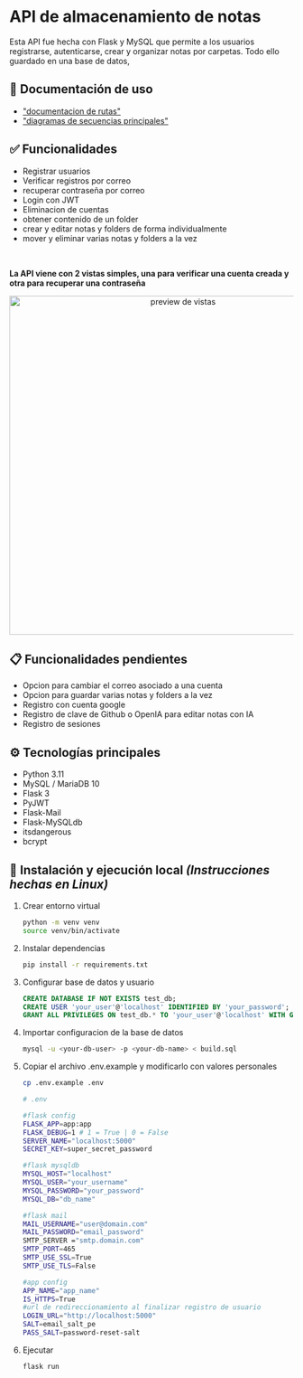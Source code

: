 # API de almacenamiento de notas

Esta API fue hecha con Flask y MySQL que permite a los usuarios registrarse, autenticarse, crear y organizar notas por carpetas. Todo ello guardado en una base de datos,

## 📘 Documentación de uso
- ["documentacion de rutas"](/doc/API_REFERENCES.md)
- ["diagramas de secuencias principales"](/doc/DIAGRAMS.md)

## ✅ Funcionalidades
- Registrar usuarios
- Verificar registros por correo
- recuperar contraseña por correo
- Login con JWT
- Eliminacion de cuentas
- obtener contenido de un folder
- crear y editar notas y folders de forma individualmente
- mover y eliminar varias notas y folders a la vez


</br>

**La API viene con 2 vistas simples, una para verificar una cuenta creada y otra para recuperar una contraseña**

<div align="center">
    <img src="./doc/preview_vistas.png" alt="preview de vistas" width="600">
</div>

## 📋 Funcionalidades pendientes
 - Opcion para cambiar el correo asociado a una cuenta
 - Opcion para guardar varias notas y folders a la vez
 - Registro con cuenta google
 - Registro de clave de Github o OpenIA para editar notas con IA
 - Registro de sesiones

## ⚙️ Tecnologías principales
- Python 3.11
- MySQL / MariaDB 10
- Flask 3
- PyJWT
- Flask-Mail
- Flask-MySQLdb
- itsdangerous
- bcrypt

## 🚀 **Instalación y ejecución local** *(Instrucciones hechas en Linux)*
1. Crear entorno virtual
    ```bash
    python -m venv venv
    source venv/bin/activate
    ```


2. Instalar dependencias
    ```bash
    pip install -r requirements.txt
    ```

3. Configurar base de datos y usuario
    ```sql
    CREATE DATABASE IF NOT EXISTS test_db;
    CREATE USER 'your_user'@'localhost' IDENTIFIED BY 'your_password';
    GRANT ALL PRIVILEGES ON test_db.* TO 'your_user'@'localhost' WITH GRANT OPTION;
    ```
4. Importar configuracion de la base de datos
    ```bash
    mysql -u <your-db-user> -p <your-db-name> < build.sql 
    ```

5. Copiar el archivo .env.example y modificarlo con valores personales

    ```bash
    cp .env.example .env
    ```

    ```bash
    # .env

    #flask config
    FLASK_APP=app:app
    FLASK_DEBUG=1 # 1 = True | 0 = False
    SERVER_NAME="localhost:5000"
    SECRET_KEY=super_secret_password

    #flask mysqldb
    MYSQL_HOST="localhost"
    MYSQL_USER="your_username"
    MYSQL_PASSWORD="your_password"
    MYSQL_DB="db_name"

    #flask mail
    MAIL_USERNAME="user@domain.com"
    MAIL_PASSWORD="email_password"
    SMTP_SERVER ="smtp.domain.com"
    SMTP_PORT=465
    SMTP_USE_SSL=True
    SMTP_USE_TLS=False

    #app config
    APP_NAME="app_name"
    IS_HTTPS=True
    #url de redireccionamiento al finalizar registro de usuario
    LOGIN_URL="http://localhost:5000"
    SALT=email_salt_pe
    PASS_SALT=password-reset-salt
    ```

6. Ejecutar 
    ```bash
    flask run
    ```
